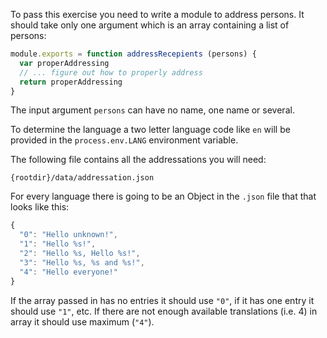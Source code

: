 To pass this exercise you need to write a module to address persons. It should
take only one argument which is an array containing a list of persons:

```javascript
module.exports = function addressRecepients (persons) {
  var properAddressing
  // ... figure out how to properly address
  return properAddressing
}
```

The input argument `persons` can have no name, one name or several.

To determine the language a two letter language code like `en` will be provided
in the `process.env.LANG` environment variable.

The following file contains all the addressations you will need:

    {rootdir}/data/addressation.json

For every language there is going to be an Object in the `.json` file that that
looks like this:

```javascript
{
  "0": "Hello unknown!",
  "1": "Hello %s!",
  "2": "Hello %s, Hello %s!",
  "3": "Hello %s, %s and %s!",
  "4": "Hello everyone!"
}
```

If the array passed in has no entries it should use `"0"`, if it has one entry
it should use `"1"`, etc. If there are not enough available translations (i.e. 4)
in array it should use maximum (`"4"`).
